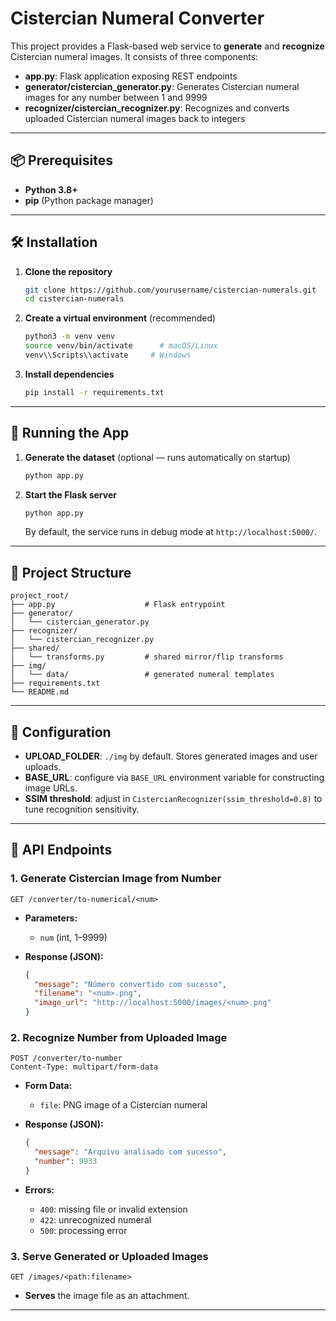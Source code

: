 # Cistercian Numeral Converter

This project provides a Flask-based web service to **generate** and **recognize** Cistercian numeral images. It consists of three components:

* **app.py**: Flask application exposing REST endpoints
* **generator/cistercian\_generator.py**: Generates Cistercian numeral images for any number between 1 and 9999
* **recognizer/cistercian\_recognizer.py**: Recognizes and converts uploaded Cistercian numeral images back to integers

---

## 📦 Prerequisites

* **Python 3.8+**
* **pip** (Python package manager)

---

## 🛠 Installation

1. **Clone the repository**

   ```bash
   git clone https://github.com/yourusername/cistercian-numerals.git
   cd cistercian-numerals
   ```

2. **Create a virtual environment** (recommended)

   ```bash
   python3 -m venv venv
   source venv/bin/activate      # macOS/Linux
   venv\\Scripts\\activate     # Windows
   ```

3. **Install dependencies**

   ```bash
   pip install -r requirements.txt
   ```

---

## 🚀 Running the App

1. **Generate the dataset** (optional — runs automatically on startup)

   ```bash
   python app.py
   ```

2. **Start the Flask server**

   ```bash
   python app.py
   ```

   By default, the service runs in debug mode at `http://localhost:5000/`.

---

## 📁 Project Structure

```
project_root/
├── app.py                    # Flask entrypoint
├── generator/
│   └── cistercian_generator.py
├── recognizer/
│   └── cistercian_recognizer.py
├── shared/
│   └── transforms.py         # shared mirror/flip transforms
├── img/
│   └── data/                 # generated numeral templates
├── requirements.txt
└── README.md
```

---

## 🔧 Configuration

* **UPLOAD\_FOLDER**: `./img` by default. Stores generated images and user uploads.
* **BASE\_URL**: configure via `BASE_URL` environment variable for constructing image URLs.
* **SSIM threshold**: adjust in `CistercianRecognizer(ssim_threshold=0.8)` to tune recognition sensitivity.

---

## 🎯 API Endpoints

### 1. Generate Cistercian Image from Number

```
GET /converter/to-numerical/<num>
```

* **Parameters:**

  * `num` (int, 1–9999)
* **Response (JSON):**

  ```json
  {
    "message": "Número convertido com sucesso",
    "filename": "<num>.png",
    "image_url": "http://localhost:5000/images/<num>.png"
  }
  ```

### 2. Recognize Number from Uploaded Image

```
POST /converter/to-number
Content-Type: multipart/form-data
```

* **Form Data:**

  * `file`: PNG image of a Cistercian numeral
* **Response (JSON):**

  ```json
  {
    "message": "Arquivo analisado com sucesso",
    "number": 9933
  }
  ```
* **Errors:**

  * `400`: missing file or invalid extension
  * `422`: unrecognized numeral
  * `500`: processing error

### 3. Serve Generated or Uploaded Images

```
GET /images/<path:filename>
```

* **Serves** the image file as an attachment.

---

